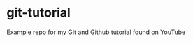 # git-tutorial
Example repo for my Git and Github tutorial found on [YouTube](https://www.youtube.com/watch?v=4mq-A4THiFk&list=PLlRvqUzNMyN4qIez6wZ_rG2UVMmtI2aYk)
